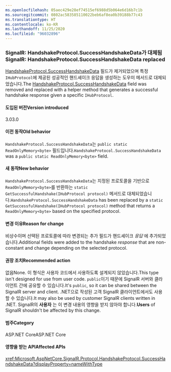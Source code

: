 ```yaml
---
ms.openlocfilehash: 05aec429e28ef74515ef6988d5b064e6d16b7c1b
ms.sourcegitcommit: 0802ac583585110022beb6af8ea0b39188b77c43
ms.translationtype: HT
ms.contentlocale: ko-KR
ms.lasthandoff: 11/25/2020
ms.locfileid: "96032896"
---
```

### <a name="signalr-handshakeprotocolsuccesshandshakedata-replaced"></a><span data-ttu-id="37908-101">SignalR: HandshakeProtocol.SuccessHandshakeData가 대체됨</span><span class="sxs-lookup"><span data-stu-id="37908-101">SignalR: HandshakeProtocol.SuccessHandshakeData replaced</span></span>

<span data-ttu-id="37908-102">[HandshakeProtocol.SuccessHandshakeData](https://github.com/dotnet/aspnetcore/blob/c5b2bc0df2a0027832bf7d01dfb19ca39cd08ae6/src/SignalR/common/SignalR.Common/src/Protocol/HandshakeProtocol.cs#L27) 필드가 제거되었으며 특정 `IHubProtocol`에 제공된 성공적인 핸드셰이크 응답을 생성하는 도우미 메서드로 대체되었습니다.</span><span class="sxs-lookup"><span data-stu-id="37908-102">The [HandshakeProtocol.SuccessHandshakeData](https://github.com/dotnet/aspnetcore/blob/c5b2bc0df2a0027832bf7d01dfb19ca39cd08ae6/src/SignalR/common/SignalR.Common/src/Protocol/HandshakeProtocol.cs#L27) field was removed and replaced with a helper method that generates a successful handshake response given a specific `IHubProtocol`.</span></span>

#### <a name="version-introduced"></a><span data-ttu-id="37908-103">도입된 버전</span><span class="sxs-lookup"><span data-stu-id="37908-103">Version introduced</span></span>

<span data-ttu-id="37908-104">3.0</span><span class="sxs-lookup"><span data-stu-id="37908-104">3.0</span></span>

#### <a name="old-behavior"></a><span data-ttu-id="37908-105">이전 동작</span><span class="sxs-lookup"><span data-stu-id="37908-105">Old behavior</span></span>

<span data-ttu-id="37908-106">`HandshakeProtocol.SuccessHandshakeData`는 `public static ReadOnlyMemory<byte>` 필드입니다.</span><span class="sxs-lookup"><span data-stu-id="37908-106">`HandshakeProtocol.SuccessHandshakeData` was a `public static ReadOnlyMemory<byte>` field.</span></span>

#### <a name="new-behavior"></a><span data-ttu-id="37908-107">새 동작</span><span class="sxs-lookup"><span data-stu-id="37908-107">New behavior</span></span>

<span data-ttu-id="37908-108">`HandshakeProtocol.SuccessHandshakeData`는 지정된 프로토콜을 기반으로 `ReadOnlyMemory<byte>`를 반환하는 `static` `GetSuccessfulHandshake(IHubProtocol protocol)` 메서드로 대체되었습니다.</span><span class="sxs-lookup"><span data-stu-id="37908-108">`HandshakeProtocol.SuccessHandshakeData` has been replaced by a `static` `GetSuccessfulHandshake(IHubProtocol protocol)` method that returns a `ReadOnlyMemory<byte>` based on the specified protocol.</span></span>

#### <a name="reason-for-change"></a><span data-ttu-id="37908-109">변경 이유</span><span class="sxs-lookup"><span data-stu-id="37908-109">Reason for change</span></span>

<span data-ttu-id="37908-110">비상수이며 선택된 프로토콜에 따라 변경되는 추가 필드가 핸드셰이크 _응답_ 에 추가되었습니다.</span><span class="sxs-lookup"><span data-stu-id="37908-110">Additional fields were added to the handshake _response_ that are non-constant and change depending on the selected protocol.</span></span>

#### <a name="recommended-action"></a><span data-ttu-id="37908-111">권장 조치</span><span class="sxs-lookup"><span data-stu-id="37908-111">Recommended action</span></span>

<span data-ttu-id="37908-112">없음</span><span class="sxs-lookup"><span data-stu-id="37908-112">None.</span></span> <span data-ttu-id="37908-113">이 형식은 사용자 코드에서 사용하도록 설계되지 않았습니다.</span><span class="sxs-lookup"><span data-stu-id="37908-113">This type isn't designed for use from user code.</span></span> <span data-ttu-id="37908-114">`public`이기 때문에 SignalR 서버와 클라이언트 간에 공유할 수 있습니다.</span><span class="sxs-lookup"><span data-stu-id="37908-114">It's `public`, so it can be shared between the SignalR server and client.</span></span> <span data-ttu-id="37908-115">.NET으로 작성된 고객 SignalR 클라이언트에서도 사용할 수 있습니다.</span><span class="sxs-lookup"><span data-stu-id="37908-115">It may also be used by customer SignalR clients written in .NET.</span></span> <span data-ttu-id="37908-116">SignalR의 **사용자** 는 이 변경 내용의 영향을 받지 않아야 합니다.</span><span class="sxs-lookup"><span data-stu-id="37908-116">**Users** of SignalR shouldn't be affected by this change.</span></span>

#### <a name="category"></a><span data-ttu-id="37908-117">범주</span><span class="sxs-lookup"><span data-stu-id="37908-117">Category</span></span>

<span data-ttu-id="37908-118">ASP.NET Core</span><span class="sxs-lookup"><span data-stu-id="37908-118">ASP.NET Core</span></span>

#### <a name="affected-apis"></a><span data-ttu-id="37908-119">영향을 받는 API</span><span class="sxs-lookup"><span data-stu-id="37908-119">Affected APIs</span></span>

<xref:Microsoft.AspNetCore.SignalR.Protocol.HandshakeProtocol.SuccessHandshakeData?displayProperty=nameWithType>

<!--

#### Affected APIs

`F:Microsoft.AspNetCore.SignalR.Protocol.HandshakeProtocol.SuccessHandshakeData`

-->
